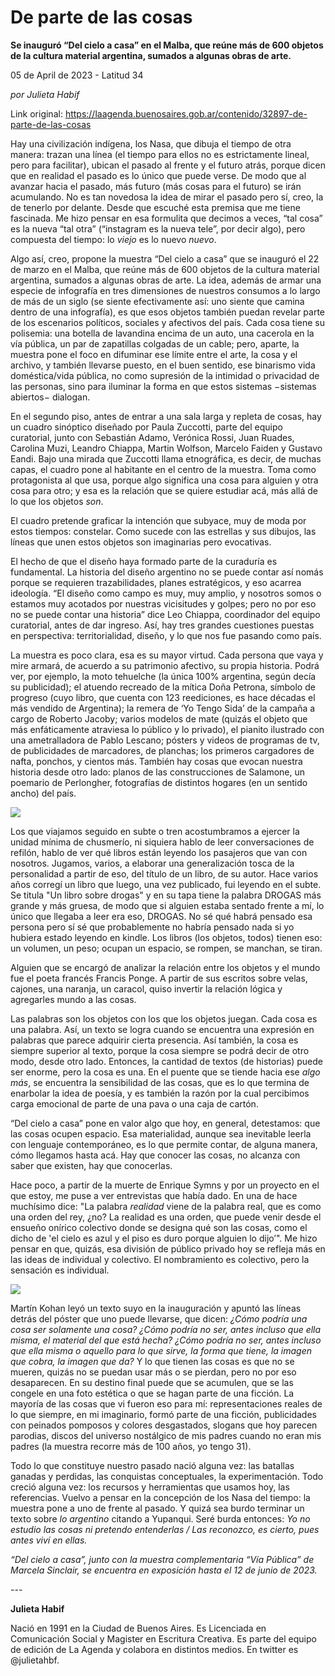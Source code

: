 # De parte de las cosas

**Se inauguró “Del cielo a casa” en el Malba, que reúne más de 600 objetos de la cultura material argentina, sumados a algunas obras de arte.**

05 de April de 2023 - Latitud 34

_por Julieta Habif_

Link original: https://laagenda.buenosaires.gob.ar/contenido/32897-de-parte-de-las-cosas



Hay una civilización indígena, los Nasa, que dibuja el tiempo de otra manera: trazan una línea (el tiempo para ellos no es estrictamente lineal, pero para facilitar), ubican el pasado al frente y el futuro atrás, porque dicen que en realidad el pasado es lo único que puede verse. De modo que al avanzar hacia el pasado, más futuro (más cosas para el futuro) se irán acumulando. No es tan novedosa la idea de mirar el pasado pero sí, creo, la de tenerlo por delante. Desde que escuché esta premisa que me tiene fascinada. Me hizo pensar en esa formulita que decimos a veces, “tal cosa” es la nueva “tal otra” (“instagram es la nueva tele”, por decir algo), pero compuesta del tiempo: lo *viejo* es lo nuevo *nuevo*.




Algo así, creo, propone la muestra “Del cielo a casa” que se inauguró el 22 de marzo en el Malba, que reúne más de 600 objetos de la cultura material argentina, sumados a algunas obras de arte. La idea, además de armar una especie de infografía en tres dimensiones de nuestros consumos a lo largo de más de un siglo (se siente efectivamente así: uno siente que camina dentro de una infografía), es que esos objetos también puedan revelar parte de los escenarios políticos, sociales y afectivos del país. Cada cosa tiene su polisemia: una botella de lavandina encima de un auto, una cacerola en la vía pública, un par de zapatillas colgadas de un cable; pero, aparte, la muestra pone el foco en difuminar ese límite entre el arte, la cosa y el archivo, y también llevarse puesto, en el buen sentido, ese binarismo vida doméstica/vida pública, no como supresión de la intimidad o privacidad de las personas, sino para iluminar la forma en que estos sistemas −sistemas abiertos− dialogan.




En el segundo piso, antes de entrar a una sala larga y repleta de cosas, hay un cuadro sinóptico diseñado por Paula Zuccotti, parte del equipo curatorial, junto con Sebastián Adamo, Verónica Rossi, Juan Ruades, Carolina Muzi, Leandro Chiappa, Martin Wolfson, Marcelo Faiden y Gustavo Eandi. Bajo una mirada que Zuccotti llama etnográfica, es decir, de muchas capas, el cuadro pone al habitante en el centro de la muestra. Toma como protagonista al que usa, porque algo significa una cosa para alguien y otra cosa para otro; y esa es la relación que se quiere estudiar acá, más allá de lo que los objetos *son*.




El cuadro pretende graficar la intención que subyace, muy de moda por estos tiempos: constelar. Como sucede con las estrellas y sus dibujos, las líneas que unen estos objetos son imaginarias pero evocativas.




El hecho de que el diseño haya formado parte de la curaduría es fundamental. La historia del diseño argentino no se puede contar así nomás porque se requieren trazabilidades, planes estratégicos, y eso acarrea ideología. “El diseño como campo es muy, muy amplio, y nosotros somos o estamos muy acotados por nuestras vicisitudes y golpes; pero no por eso no se puede contar una historia” dice Leo Chiappa, coordinador del equipo curatorial, antes de dar ingreso. Así, hay tres grandes cuestiones puestas en perspectiva: territorialidad, diseño, y lo que nos fue pasando como país.




La muestra es poco clara, esa es su mayor virtud. Cada persona que vaya y mire armará, de acuerdo a su patrimonio afectivo, su propia historia. Podrá ver, por ejemplo, la moto tehuelche (la única 100% argentina, según decía su publicidad); el atuendo recreado de la mítica Doña Petrona, símbolo de progreso (cuyo libro, que cuenta con 123 reediciones, es hace décadas el más vendido de Argentina); la remera de ‘Yo Tengo Sida’ de la campaña a cargo de Roberto Jacoby; varios modelos de mate (quizás el objeto que más enfáticamente atraviesa lo público y lo privado), el pianito ilustrado con una ametralladora de Pablo Lescano; pósters y videos de programas de tv, de publicidades de marcadores, de planchas; los primeros cargadores de nafta, ponchos, y cientos más. También hay cosas que evocan nuestra historia desde otro lado: planos de las construcciones de Salamone, un poemario de Perlongher, fotografías de distintos hogares (en un sentido ancho) del país.




![](https://cdn.feater.me/files/images/1034360/403df972-a353-4b22-b58f-3b5033359f9e.jpg)




Los que viajamos seguido en subte o tren acostumbramos a ejercer la unidad mínima de chusmerío, ni siquiera hablo de leer conversaciones de refilón, hablo de ver qué libros están leyendo los pasajeros que van con nosotros. Jugamos, varios, a elaborar una generalización tosca de la personalidad a partir de eso, del título de un libro, de su autor. Hace varios años corregí un libro que luego, una vez publicado, fui leyendo en el subte. Se titula "Un libro sobre drogas" y en su tapa tiene la palabra DROGAS más grande y más gruesa, de modo que si alguien estaba sentado frente a mí, lo único que llegaba a leer era eso, DROGAS. No sé qué habrá pensado esa persona pero sí sé que probablemente no habría pensado nada si yo hubiera estado leyendo en kindle. Los libros (los objetos, todos) tienen eso: un volumen, un peso; ocupan un espacio, se rompen, se manchan, se tiran.




Alguien que se encargó de analizar la relación entre los objetos y el mundo fue el poeta francés Francis Ponge. A partir de sus escritos sobre velas, cajones, una naranja, un caracol, quiso invertir la relación lógica y agregarles mundo a las cosas.




Las palabras son los objetos con los que los objetos juegan. Cada cosa es una palabra. Así, un texto se logra cuando se encuentra una expresión en palabras que parece adquirir cierta presencia. Así también, la cosa es siempre superior al texto, porque la cosa siempre se podrá decir de otro modo, desde otro lado. Entonces, la cantidad de textos (de historias) puede ser enorme, pero la cosa es una. En el puente que se tiende hacia ese *algo más*, se encuentra la sensibilidad de las cosas, que es lo que termina de enarbolar la idea de poesía, y es también la razón por la cual percibimos carga emocional de parte de una pava o una caja de cartón.




“Del cielo a casa” pone en valor algo que hoy, en general, detestamos: que las cosas ocupen espacio. Esa materialidad, aunque sea inevitable leerla con lenguaje contemporáneo, es lo que permite contar, de alguna manera, cómo llegamos hasta acá. Hay que conocer las cosas, no alcanza con saber que existen, hay que conocerlas.




Hace poco, a partir de la muerte de Enrique Symns y por un proyecto en el que estoy, me puse a ver entrevistas que había dado. En una de hace muchísimo dice: "La palabra *realidad* viene de la palabra real, que es como una orden del rey, ¿no? La realidad es una orden, que puede venir desde el ensueño onírico colectivo donde se designa qué son las cosas, como el dicho de 'el cielo es azul y el piso es duro porque alguien lo dijo’". Me hizo pensar en que, quizás, esa división de público privado hoy se refleja más en las ideas de individual y colectivo. El nombramiento es colectivo, pero la sensación es individual.




![](https://cdn.feater.me/files/images/1034370/7ce8c2c0-4d8c-44b7-b3e8-f33fdf244613.jpg)




Martín Kohan leyó un texto suyo en la inauguración y apuntó las líneas detrás del póster que uno puede llevarse, que dicen: *¿Cómo podría una cosa ser solamente una cosa? ¿Cómo podría no ser, antes incluso que ella misma, el material del que está hecha? ¿Cómo podría no ser, antes incluso que ella misma o aquello para lo que sirve, la forma que tiene, la imagen que cobra, la imagen que da?* Y lo que tienen las cosas es que no se mueren, quizás no se puedan usar más o se pierdan, pero no por eso desaparecen. En su destino final puede que se acumulen, que se las congele en una foto estética o que se hagan parte de una ficción. La mayoría de las cosas que vi fueron eso para mí: representaciones reales de lo que siempre, en mi imaginario, formó parte de una ficción, publicidades con peinados pomposos y colores desgastados, slogans que hoy parecen parodias, discos del universo nostálgico de mis padres cuando no eran mis padres (la muestra recorre más de 100 años, yo tengo 31).




Todo lo que constituye nuestro pasado nació alguna vez: las batallas ganadas y perdidas, las conquistas conceptuales, la experimentación. Todo creció alguna vez: los recursos y herramientas que usamos hoy, las referencias. Vuelvo a pensar en la concepción de los Nasa del tiempo: la muestra pone a uno de frente al pasado. Y quizá sea burdo terminar un texto sobre *lo argentino* citando a Yupanqui. Seré burda entonces: *Yo no estudio las cosas ni pretendo entenderlas / Las reconozco, es cierto, pues antes viví en ellas.*




*“Del cielo a casa”, junto con la muestra complementaria “Vía Pública” de Marcela Sinclair, se encuentra en exposición hasta el 12 de junio de 2023.*




*---*




**Julieta Habif**




Nació en 1991 en la Ciudad de Buenos Aires. Es Licenciada en Comunicación Social y Magister en Escritura Creativa. Es parte del equipo de edición de La Agenda y colabora en distintos medios. En twitter es @julietahbf.



